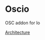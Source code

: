 # Oscio
OSC addon for Io

[Architecture](https://www.draw.io/?lightbox=1&highlight=0000ff&edit=_blank&layers=1&nav=1&title=Oscio.xml#R7Z3dc5s4EMD%2Fmsy4D5cBZMB%2BjJ2k95DcZZrO3PVRMYrNFSMfyPm4v%2F4kkMCEVYODsNNGfYkR8gf7065Wq131BM3XT58zvFld04gkJ54TPZ2g8xPPc10%2F5H9Ey3PZMkVu2bDM4kh2qhtu4%2F%2BIbHRk6zaOSN7oyChNWLxpNi5ompIFa7ThLKOPzW73NGl%2B6wYvSavhdoGTdutfccRWZevEd%2Br230m8XKlvdh155w4vvi8zuk3l95146L74V95eY%2FVZsn%2B%2BwhF93GlCFydonlHKylfrpzlJhGyV2Mr3XWruVr87Iynr8obAk7%2BDPatnJxEXhbykGVvRJU1xclG3zhbb7IGID3D5RfGwxZXDr1ZsncgbJI3OBAp%2BeZfQxfey6TJOVId%2FCGPPkj3eMsqb6u%2B7onQj%2B7WfST5mTrfZQv5q%2BRwMZ0sie%2FlB2SYeaOd9UhCfCV0Tlj3zDhlJMIsfmuyxHELLql8tRv5CSlKDwfF%2FXbG6jnssucpf84CTrfzQP2%2FnN1zlCLvBWU6yltTzx3id4FSI956mTAEQz4%2BTeJny1wv%2B%2FPydaPZAMhZzG3AmbzAhqtliFSfRFX6mW%2FH8OePfpq5mK5rF%2F%2FGPxUr2%2FHbGpOy9oNHjVrxT4sxIzvvcKNG7L5qu8VOj4xXOmWxY0CTBmzy%2Bqx5jzdHE6YwyRteyk3poMSjmNKFZIQtliH5AXkiAPP2QqbyrLKG07z6SA%2F6xtpYokH1WO5ZyEvQfBePWKGhhT%2BICec4y%2Br2y4EJa9zsiSWnRSY2DhNwzYBSs4ygq1DPf4EWcLr8WCvSbW7dcFW88R3XLF%2FnAqFBkhhkueQk4Cb4jyQ3NYxZT8flZ2Xe2oXHKCqn4sxP%2FvGjJ2Jym%2FCFwXIAifBw8EjEWAIReZ4SSmRd0RNafmA8Qm4lpXuit0N5Lml0kZM0fZsQ1esZNX0Jkw6cTdMa7VoreYs0fl1WsX7DdH3ep9E2y4zZZ0UT5e%2B%2BTwhKv%2BCAhKUC7SXXGxTt3Tn3B15vza7e%2BPgRyNO6G3DOgpdOpHnoDMGdfkh1VjGvmjZ4W%2FdvRK8yHQB%2B4LVIH8X4c095P%2BJ6cyhByfq5Jnou1jPV7DuP3uChoOD5T12vplTsF9MpFBubRQDeR4ijiIstLs3lL%2Ft2SdNEeFB%2FXXIadOeudIxCrCXPpurqpkj1vyFe8tFhNYfU7aqsRrJV1aWlrttwKf0bq61WcW9emB9RwcjioEwCpXXvujcx12isRkJmBSVNnXOM0ZiOuivnp6eknq389YHb1gYysLZwWqp9zbeGqfY13sbgIxgOKlf%2BWv3cvvolOfHweOpj9vkTutt2DKuDRgmHXcwPFsZGcHtR6zmk7%2Fp7azTEdyA7bS%2FpyaiJlvEv6h8LIe0EiQLUjYsGysOL%2BuZ3B6lHQfRjol3sgdTPrAutDGoEGLOZgVTWgqYFGU3EU6TcurEa%2BHS4Qrx5OI93gOE6l%2Be16r%2B3heMdycLy2oeM68oXkG8pllXX1cZD1cXrGrBUItV4DNus9N2zrlqtWBf1yYXRezmY3caO5yavJ5vi4BrTSpV4uDQTZjEsDxcUKxvwpa7biwjJ9O1PI4xmKqU2zMQQNCE%2BD0Ay4qdpEmyLWGW%2FEqBUXpSKK13xuFBfWV%2B1DeHJIU4sgvRSMZS706KOzbHGD8O4VzB4Qpk5hozi3PI3wRB3Nr5mF5IBh9KeYiSi6DJzzq2%2ByUxVgry7KALv3aoTd%2BKYGlDF1xAUomDJ1S%2FZZfdoIe8%2FVp9fMFEcesFsPJSKqtl4DANr7tT6smXSogXLFkS7UmnO9tUFWo1iBfHAQq4m5cQzpYrmrpf7GwrzeY5HiJre16r%2FcKrlCgkXOK5%2Beoq4GHPWxzGgMj5pf1VgHL%2Bp63EnYHiE%2BEIafGogUhrqVjc1u3VX83cHttZlXetbLCkCMTViBEFrw2Bl5f2jA%2FhgIzUT1lqPRy4zghRCEzaIzrpMB4CUPpZN%2B2%2BN6tfLK7tUNMwEjFDYm4HAK6PlQyyXfZjdDECv9eI%2FLpVC384ZzUVcw%2BmRrDIwgPeRSqTpN5KfPRwnlxLcbD5wcMeO2bc%2FMh2fDdnz22CJX%2FscRRD5GxxnK%2B4e2XwjnTYKWyS4HEGzYDqcUyVULwr%2FFRrcPFt2e%2Bg1%2FDQpvozFUD2wit2qiW5mxjJBy4r%2FGGzvv17VNey%2FEoFNSIJ5GiguhglHrf%2B8PDciTAqEZ8L8nns7%2FjqIyUD2qQtYfNz5iAip0gslQmuiOdbXbGVlz2Vmye%2BVolLD3yZ8akKxOYbm4k5JmPsLFhsMNZtwjSpv7DhZ1H9RQetVgrKc61Nxfl6TP2Fm0y3pUYwZq79TOoy26M2HQodSs4XwrMMjdhG%2FPkDzo2mkcNNdO0CGSHnSOgHLv%2BqVe6ozDRowCOSIuafaVL6VG9abz%2FOXqygZYO84MpQbuVa8y2NE8Ttu90x8wafV%2FGP0Pm7kmoYNaIwAMsYcGlm2uq6tKW3BJ17X3Hz7bBODsdCe9536YmRxs3Y5YXuiUoPrHdn1nywv7MYWOUhuMqQqEvbDXUD2htdYDeWu%2B2zDX0KFPEP%2FqJKh%2B3pou0h1vrKHWKXWlNe%2FTUHtIxzS1ZtoU0YOaaaSLmhbG0yI1gxQ673I4JbVl4IawgWdeDpQV5natBK%2BqwD96WLsv3K7ukBml1NVI2ZphMzSByPSANHWhCFsEbgxocMj0TVV2OmCaoXp9tKNU1SzVyH5TYI6RZ%2FgTnAsc4XxVfR0oqdflrspj2%2Bmdh5AyUJw7T2IRwNirJtMGY17dLXmlTnMs1U%2Bt8jrOVyZOrXWRbr6ydZp7b4pJjXofARlk638MYesadTGx1FMnWNvyzGGZQhW3hlSRX9b%2F5W9xb%2Bf%2FVUYX%2FwM%3D)
